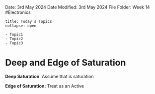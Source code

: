 Date: 3rd May 2024
Date Modified: 3rd May 2024
File Folder: Week 14
#Electronics

```ad-abstract
title: Today's Topics
collapse: open

- Topic1
- Topic2
- Topic3

```

# Deep and Edge of Saturation

**Deep Saturation**: Assume that is saturation

**Edge of Saturation:** Treat as an Active